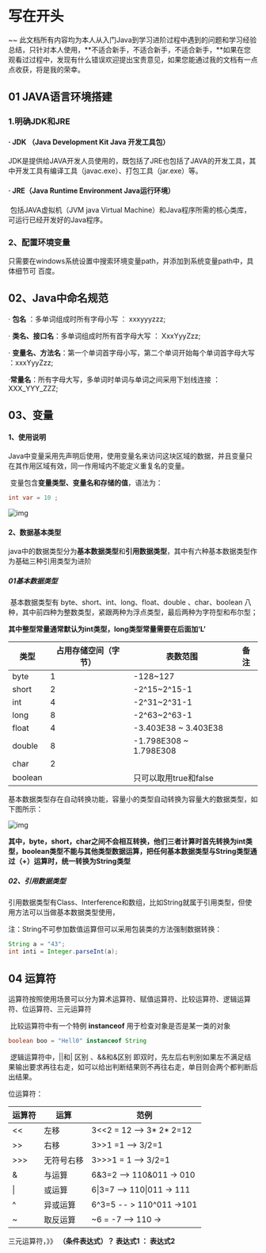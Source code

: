 # 写在开头

~~    此文档所有内容均为本人从入门Java到学习进阶过程中遇到的问题和学习经验总结，只针对本人使用，**不适合新手，不适合新手，不适合新手，**如果在您观看过过程中，发现有什么错误欢迎提出宝贵意见，如果您能通过我的文档有一点点收获，将是我的荣幸。



##  01 JAVA语言环境搭建

### 1.明确JDK和JRE

#### **·** JDK （Java Development Kit     Java 开发工具包）

​		JDK是提供给JAVA开发人员使用的，既包括了JRE也包括了JAVA的开发工具，其中开发工具有编译工具（javac.exe）、打包工具（jar.exe）等。

#### · JRE（Java Runtime Environment     Java运行环境）

​		包括JAVA虚拟机（JVM java Virtual Machine）和Java程序所需的核心类库，可运行已经开发好的Java程序。

### 2、配置环境变量

​		只需要在windows系统设置中搜索环境变量path，并添加到系统变量path中，具体细节可 百度。

## 02、Java中命名规范

· **包名** ：多单词组成时所有字母小写 ： xxxyyyzzz;

· **类名、接口名**：多单词组成时所有首字母大写 ： XxxYyyZzz;

· **变量名、方法名**：第一个单词首字母小写，第二个单词开始每个单词首字母大写 ：xxxYyyZzz;

·**常量名**：所有字母大写，多单词时单词与单词之间采用下划线连接 ：XXX_YYY_ZZZ;

## 03、变量

#### 1、使用说明

​	    Java中变量采用先声明后使用，使用变量名来访问这块区域的数据，并且变量只在其作用区域有效，同一作用域内不能定义重复名的变量。

​		变量包含**变量类型、变量名和存储的值**，语法为：

```java
int var = 10 ;
```

![img](https://img-blog.csdnimg.cn/img_convert/58fa3b6eb659d69e11d281fb6a2364ea.png)

#### 2、数据基本类型

​		java中的数据类型分为**基本数据类型**和**引用数据类型**，其中有六种基本数据类型作为基础三种引用类型为进阶

##### 01基本数据类型

​		基本数据类型有 byte、short、int、long、float、double 、char、boolean 八种，其中前四种为整数类型，紧跟两种为浮点类型，最后两种为字符型和布尔型；

​		 **其中整型常量通常默认为int类型，long类型常量需要在后面加‘L’**

| 类型    | 占用存储空间（字节） | 表数范围               | 备注 |
| ------- | -------------------- | ---------------------- | ---- |
| byte    | 1                    | -128~127               |      |
| short   | 2                    | -2^15~2^15-1           |      |
| int     | 4                    | -2^31~2^31-1           |      |
| long    | 8                    | -2^63~2^63-1           |      |
| float   | 4                    | -3.403E38 ~ 3.403E38   |      |
| double  | 8                    | -1.798E308 ~ 1.798E308 |      |
| char    | 2                    |                        |      |
| boolean |                      | 只可以取用true和false  |      |

​		基本数据类型存在自动转换功能，容量小的类型自动转换为容量大的数据类型，如下图所示：

![img](https://img-blog.csdnimg.cn/img_convert/5f55de57c32a87d59ef581f39d0a92e6.png)

​	**其中，byte，short，char之间不会相互转换，他们三者计算时首先转换为int类型，boolean类型不能与其他类型数据运算，把任何基本数据类型与String类型通过（+）运算时，统一转换为String类型**

##### 02、引用数据类型

​		引用数据类型有Class、Interference和数组，比如String就属于引用类型，但使用方法可以当做基本数据类型使用，

注：String不可参加数值运算但可以采用包装类的方法强制数据转换：

```java
String a = "43";
int inti = Integer.parseInt(a);
```

## 04  运算符

​		运算符按照使用场景可以分为算术运算符、赋值运算符、比较运算符、逻辑运算符、位运算符、三元运算符

​		比较运算符中有一个特例 **instanceof** 用于检查对象是否是某一类的对象

```java
boolean boo = "Hell0" instanceof String
```

​		逻辑运算符中，||和| 区别 、&&和&区别 即双时，先左后右判别如果左不满足结果输出要求再往右走，如可以给出判断结果则不再往右走，单目则会两个都判断后出结果。

位运算符：

| 运算符 | 运算       | 范例                       |
| ------ | ---------- | -------------------------- |
| <<     | 左移       | 3<<2 = 12 --> 3* 2* 2=12   |
| >>     | 右移       | 3>>1 =1 --> 3/2=1          |
| >>>    | 无符号右移 | 3>>>1 = 1 --> 3/2=1        |
| &      | 与运算     | 6&3=2 --> 110&011 -> 010   |
| \|     | 或运算     | 6\|3=7 --> 110\|011 -> 111 |
| ^      | 异或运算   | 6^3=5 -- > 110^011 ->101   |
| ~      | 取反运算   | ~6 = -7 --> 110 ->         |

三元运算符，》》  **（条件表达式）？ 表达式1 ： 表达式2**















